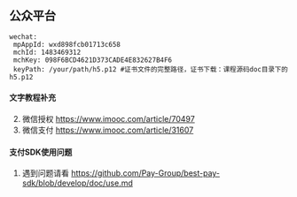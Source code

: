## 公众平台
```
wechat:
 mpAppId: wxd898fcb01713c658
 mchId: 1483469312
 mchKey: 098F6BCD4621D373CADE4E832627B4F6
 keyPath: /your/path/h5.p12 #证书文件的完整路径，证书下载：课程源码doc目录下的h5.p12
```
#### 文字教程补充
2. 微信授权 https://www.imooc.com/article/70497
1. 微信支付 https://www.imooc.com/article/31607

#### 支付SDK使用问题
1. 遇到问题请看 https://github.com/Pay-Group/best-pay-sdk/blob/develop/doc/use.md
